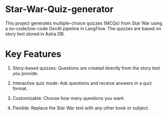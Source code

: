 # Star-War-Quiz-generator
This project generates multiple-choice quizzes (MCQs) from Star War  using a no-code/low-code GenAI pipeline in LangFlow. The quizzes are based on story text stored in Astra DB.

# Key Features
1. Story-based quizzes: Questions are created directly from the story text you provide.

2. Interactive quiz mode: Ask questions and receive answers in a quiz format.

3. Customizable: Choose how many questions you want.

4. Flexible: Replace the Star War text with any other book or subject.
